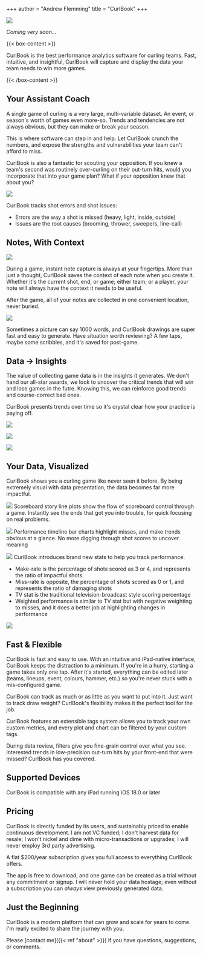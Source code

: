 +++
author = "Andrew Flemming"
title = "CurlBook"
+++


![](/images/curlbook-sample-1.png)

*Coming very soon...*

<!-- 
[![](/images/app-store-badge.svg#center)](https://andrewflemming.net) 
-->

{{< box-content >}}

CurlBook is the best performance analytics software for curling teams. Fast, intuitive, and insightful, CurlBook will capture and display the data your team needs to win more games.

{{< /box-content >}}

## Your Assistant Coach

A single game of curling is a very large, multi-variable dataset. An event, or season's worth of games even more-so. Trends and tendencies are not always obvious, but they can make or break your season.

This is where software can step in and help. Let CurlBook crunch the numbers, and expose the strengths and vulnerabilities your team can't afford to miss.

CurlBook is also a fantastic for scouting your opposition. If you knew a team's second was routinely over-curling on their out-turn hits, would you incorporate that into your game plan? What if your opposition knew that about you?

![](/images/error-analysis.png)

CurlBook tracks shot errors and shot issues:
- Errors are the way a shot is missed (heavy, light, inside, outside)
- Issues are the root causes (brooming, thrower, sweepers, line-call)

## Notes, With Context

![](/images/note-capture-blank.png)

During a game, instant note capture is always at your fingertips. More than just a thought, CurlBook saves the context of each note when you create it. Whether it's the current shot, end, or game; either team; or a player, your note will always have the context it needs to be useful.

After the game, all of your notes are collected in one convenient location, never buried.

![](/images/curlbook-screenshot-drawing.png)

Sometimes a picture can say 1000 words, and CurlBook drawings are super fast and easy to generate. Have situation worth reviewing? A few taps, maybe some scribbles, and it's saved for post-game.


## Data → Insights

The value of collecting game data is in the insights it generates. We don't hand our all-star awards, we look to uncover the critical trends that will win and lose games in the futre. Knowing this, we can reinforce good trends and course-correct bad ones.

CurlBook presents trends over time so it's crystal clear how your practice is paying off.

![](/images/miss-rate-trend.png)

![](/images/win-loss-hammers.png)

![](/images/hammer-defence-trends.png)

## Your Data, Visualized

CurlBook shows you a curling game like never seen it before. By being extremely visual with data presentation, the data becomes far more impactful.

![](/images/scoreboard-story.png)
Scoreboard story line plots show the flow of scoreboard control through a game. Instantly see the ends that got you into trouble, for quick focusing on real problems.

![](/images/player-performance.png)
Performance timeline bar charts highlight misses, and make trends obvious at a glance. No more digging through shot scores to uncover meaning

![](/images/key-stats-breakdown.png)
CurlBook introduces brand new stats to help you track performance.
- Make-rate is the percentage of shots scored as 3 or 4, and represents the ratio of impactful shots. 
- Miss-rate is opposite, the percentage of shots scored as 0 or 1, and represents the ratio of damaging shots
- TV stat is the traditional television-broadcast style scoring percentage
- Weighted performance is similar to TV stat but with negative weighting to misses, and it does a better job at highlighting changes in performance

![](/images/shot-result-distribution.png)

## Fast & Flexible

CurlBook is fast and easy to use. With an intuitive and iPad-native interface, CurlBook keeps the distraction to a minimum. If you're in a hurry, starting a game takes only one tap. After it's started, everything can be edited later (teams, lineups, event, colours, hammer, etc.) so you're never stuck with a mis-configured game.

CurlBook can track as much or as little as you want to put into it. Just want to track draw weight? CurlBook's flexibility makes it the perfect tool for the job.

CurlBook features an extensible tags system allows you to track your own custom metrics, and every plot and chart can be filtered by your custom tags.

During data review, filters give you fine-grain control over what you see. Interested trends in low-precision out-turn hits by your front-end that were missed? CurlBook has you covered.

## Supported Devices

CurlBook is compatible with any iPad running iOS 18.0 or later

## Pricing

CurlBook is directly funded by its users, and sustainably priced to enable continuous development. I am not VC funded; I don't harvest data for resale; I won't nickel and dime with micro-transactions or upgrades; I will never employ 3rd party advertising. 

A flat $200/year subscription gives you full access to everything CurlBook offers.

The app is free to download, and one game can be created as a trial without any commitment or signup. I will never hold your data hostage; even without a subscription you can *always* view previously generated data.

## Just the Beginning

CurlBook is a modern platform that can grow and scale for years to come. I'm really excited to share the journey with you.

Please [contact me]({{< ref "about" >}}) if you have questions, suggestions, or comments.

